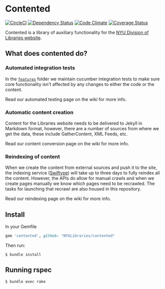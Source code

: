 # Contented

[![CircleCI](https://circleci.com/gh/NYULibraries/contented.svg?style=svg)](https://circleci.com/gh/NYULibraries/contented)
[![Dependency Status](https://gemnasium.com/NYULibraries/contented.svg)](https://gemnasium.com/NYULibraries/contented)
[![Code Climate](https://codeclimate.com/github/NYULibraries/contented/badges/gpa.svg)](https://codeclimate.com/github/NYULibraries/contented)
[![Coverage Status](https://coveralls.io/repos/github/NYULibraries/contented/badge.svg?branch=master)](https://coveralls.io/github/NYULibraries/contented?branch=master)

Contented is a library of auxiliary functionality for the [NYU Division of Libraries website](/NYULibraries/library.nyu.edu).

## What does contented do?

### Automated integration tests

In the [`features`](features) folder we maintain cucumber integration tests to make sure core functionality isn't affected by any changes to either the code or the content.

Read our automated testing page on the wiki for more info.

### Automatic content creation

Content for the Libraries website needs to be delivered to Jekyll in Markdown format, however, there are a number of sources from where we get the data, these include GatherContent, XML Feeds, etc.

Read our content conversion page on the wiki for more info.

### Reindexing of content

When we create the content from external sources and push it to the site, the indexing service ([Swiftype](https://swiftype.com/documentation/overview)) will take up to three days to fully reindex all the content. However, the APIs do allow for manual crawls and when we create pages manually we know which pages need to be recrawled. The tasks for launching that recrawl are also housed in this repository.

Read our reindexing page on the wiki for more info.

## Install

In your Gemfile

```ruby
gem 'contented', github: "NYULibraries/contented"
```

Then run:

```shell
$ bundle install
```

## Running rspec

```shell
$ bundle exec rake
```
